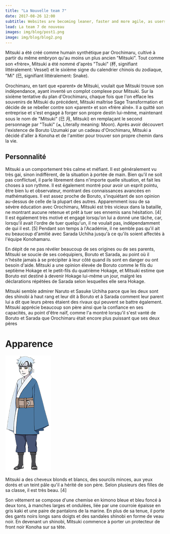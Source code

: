 ```yaml
---
title: "La Nouvelle team 7"
date: 2017-08-26 12:00
subtitle: Websites are becoming leaner, faster and more agile, as users demand quick, seamless experiences. 
lead: La team 7 de nouveau 
images: img/blog/post1.png
image: img/blog/blog2.png
---
```





Mitsuki a été créé comme humain synthétique par Orochimaru, cultivé à partir du même embryon qu'au moins un plus ancien "Mitsuki". Tout comme son «frère», Mitsuki a été nommé d'après "Tsuki" (杯, signifiant littéralement: Vessel) et le sixième signe du calendrier chinois du zodiaque, "Mi" (巳, signifiant littéralement: Snake). <br >

Orochimaru, en tant que «parent» de Mitsuki, voulait que Mitsuki trouve son indépendance, ayant inventé un complot complexe pour Mitsuki. Sur la sixième tentative du plan d'Orochimaru, chaque fois que l'on efface les souvenirs de Mitsuki du précédent, Mitsuki maîtrise Sage Transformation et décide de se rebeller contre son «parent» et son «frère aîné». Il a quitté son entreprise et s'est engagé à forger son propre destin lui-même, maintenant sous le nom de "Mitsuki" (巳 月, Mitsuki) en remplaçant le second personnage par "Tsuki" (க, Literally meaning: Moon). Après avoir découvert l'existence de Boruto Uzumaki par un cadeau d'Orochimaru, Mitsuki a décidé d'aller à Konoha et de l'amitier pour trouver son propre chemin dans la vie.


## Personnalité

Mitsuki a un comportement très calme et méfiant. Il est généralement vu très gai, sinon indifférent, de la situation à portée de main. Bien qu'il ne soit pas conflictuel, il parle librement dans n'importe quelle situation, et fait les choses à son rythme. Il est également montré pour avoir un esprit pointu, être bien lu et observateur, montrant des connaissances avancées en mathématiques. Il est assez proche de Boruto, s'inquiétant de son opinion au-dessus de celle de la plupart des autres. Apparemment issu de sa sévère éducation avec Orochimaru, Mitsuki est très vicieux dans la bataille, ne montrant aucune retenue et prêt à tuer ses ennemis sans hésitation. [4] Il est également très motivé et engagé lorsqu'on lui a donné une tâche, car, lorsqu'il avait l'ordre de tuer quelqu'un, il ne voulait pas, indépendamment de qui il est. [5] Pendant son temps à l'Académie, il ne semble pas qu'il ait eu beaucoup d'amitié avec Sarada Uchiha jusqu'à ce qu'ils soient affectés à l'équipe Konohamaru.

En dépit de ne pas révéler beaucoup de ses origines ou de ses parents, Mitsuki se soucie de ses coéquipiers, Boruto et Sarada, au point où il n'hésite jamais à se précipiter à leur côté quand ils sont en danger ou ont besoin d'aide. Mitsuki a une opinion élevée de Boruto comme le fils du septième Hokage et le petit-fils du quatrième Hokage, et Mitsuki estime que Boruto est destiné à devenir Hokage lui-même un jour, malgré les déclarations répétées de Sarada selon lesquelles elle sera Hokage.

Mitsuki semble admirer Naruto et Sasuke Uchiha parce que les deux sont des shinobi à haut rang et leur dit à Boruto et à Sarada comment leur parent lui a dit que leurs pères étaient des rivaux qui peuvent se battre également. Mitsuki apprécie beaucoup son père ainsi que la confiance en ses capacités, au point d'être naïf, comme l'a montré lorsqu'il s'est vanté de Boruto et Sarada que Orochimaru était encore plus puissant que ses deux pères


# Apparence

![Alt text](img/Mit.png)  

Mitsuki a des cheveux blonds et blancs, des sourcils minces, aux yeux dorés et un teint pâle qu'il a hérité de son père. Selon plusieurs des filles de sa classe, il est très beau. [4]

Son vêtement se compose d'une chemise en kimono bleue et bleu foncé à deux tons, à manches larges et ondulées, liée par une courroie épaisse en gris kaki et une paire de pantalons de la marine. En plus de sa tenue, il porte des gants noirs longs sans doigts et des sandales shinobi en forme de veau noir. En devenant un shinobi, Mitsuki commence à porter un protecteur de front noir Konoha sur sa tête.